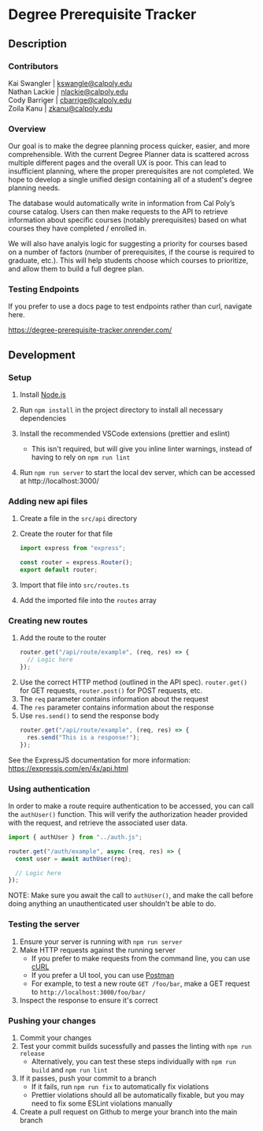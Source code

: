 # Degree Prerequisite Tracker

## Description

### Contributors

Kai Swangler | kswangle@calpoly.edu  
Nathan Lackie | nlackie@calpoly.edu  
Cody Barriger | cbarrige@calpoly.edu  
Zoila Kanu | zkanu@calpoly.edu

### Overview

Our goal is to make the degree planning process quicker, easier, and more comprehensible. With the current Degree Planner data is scattered across multiple different pages and the overall UX is poor. This can lead to insufficient planning, where the proper prerequisites are not completed. We hope to develop a single unified design containing all of a student's degree planning needs.

The database would automatically write in information from Cal Poly’s course catalog. Users can then make requests to the API to retrieve information about specific courses (notably prerequisites) based on what courses they have completed / enrolled in.

We will also have analyis logic for suggesting a priority for courses based on a number of factors (number of prerequisites, if the course is required to graduate, etc.). This will help students choose which courses to prioritize, and allow them to build a full degree plan.

### Testing Endpoints

If you prefer to use a docs page to test endpoints rather than curl, navigate here.

https://degree-prerequisite-tracker.onrender.com/

## Development

### Setup

1. Install [Node.js](https://nodejs.org/en)
2. Run `npm install` in the project directory to install all necessary dependencies
3. Install the recommended VSCode extensions (prettier and eslint)

   - This isn't required, but will give you inline linter warnings, instead of having to rely on `npm run lint`

4. Run `npm run server` to start the local dev server, which can be accessed at http://localhost:3000/

### Adding new api files

1. Create a file in the `src/api` directory
2. Create the router for that file

   ```ts
   import express from "express";

   const router = express.Router();
   export default router;
   ```

3. Import that file into `src/routes.ts`
4. Add the imported file into the `routes` array

### Creating new routes

1. Add the route to the router
   ```ts
   router.get("/api/route/example", (req, res) => {
     // Logic here
   });
   ```
2. Use the correct HTTP method (outlined in the API spec). `router.get()` for GET requests, `router.post()` for POST requests, etc.
3. The `req` parameter contains information about the request
4. The `res` parameter contains information about the response
5. Use `res.send()` to send the response body
   ```ts
   router.get("/api/route/example", (req, res) => {
     res.send("This is a response!");
   });
   ```

See the ExpressJS documentation for more information: https://expressjs.com/en/4x/api.html

### Using authentication

In order to make a route require authentication to be accessed, you can call the `authUser()` function. This will verify the authorization header provided with the request, and retrieve the associated user data.

```ts
import { authUser } from "../auth.js";

router.get("/auth/example", async (req, res) => {
  const user = await authUser(req);

  // Logic here
});
```

NOTE: Make sure you await the call to `authUser()`, and make the call before doing anything an unauthenticated user shouldn't be able to do.

### Testing the server

1. Ensure your server is running with `npm run server`
2. Make HTTP requests against the running server
   - If you prefer to make requests from the command line, you can use [cURL](https://curl.se/docs/tutorial.html)
   - If you prefer a UI tool, you can use [Postman](https://www.postman.com/)
   - For example, to test a new route `GET /foo/bar`, make a GET request to `http://localhost:3000/foo/bar/`
3. Inspect the response to ensure it's correct

### Pushing your changes

1. Commit your changes
2. Test your commit builds sucessfully and passes the linting with `npm run release`
   - Alternatively, you can test these steps individually with `npm run build` and `npm run lint`
3. If it passes, push your commit to a branch
   - If it fails, run `npm run fix` to automatically fix violations
   - Prettier violations should all be automatically fixable, but you may need to fix some ESLint violations manually
4. Create a pull request on Github to merge your branch into the main branch
